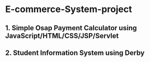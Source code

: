 # E-commerce-System-project
## 1. Simple Osap Payment Calculator using JavaScript/HTML/CSS/JSP/Servlet
## 2. Student Information System using Derby
